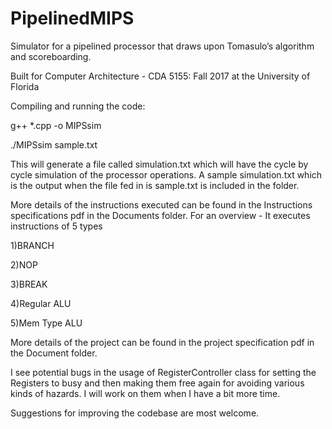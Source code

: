 # PipelinedMIPS
Simulator for a pipelined processor that draws upon Tomasulo’s algorithm and scoreboarding.

Built for Computer Architecture - CDA 5155: Fall 2017 at the University of Florida

Compiling and running the code:

g++ *.cpp -o MIPSsim

./MIPSsim sample.txt

This will generate a file called simulation.txt which will have the cycle by cycle simulation of the processor operations.
A sample simulation.txt which is the output when the file fed in is sample.txt is included in the folder.

More details of the instructions executed can be found in the Instructions specifications pdf in the Documents folder.
For an overview -
It executes instructions of 5 types

1)BRANCH

2)NOP

3)BREAK

4)Regular ALU

5)Mem Type ALU

More details of the project can be found in the project specification pdf in the Document folder.

I see potential bugs in the usage of RegisterController class for setting the Registers to busy and then making 
them free again for avoiding various kinds of hazards. I will work on them when I have a bit more time.

Suggestions for improving the codebase are most welcome.